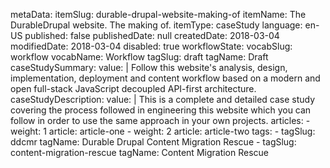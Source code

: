 metaData:
    itemSlug: durable-drupal-website-making-of
    itemName: The DurableDrupal website. The making of.
    itemType: caseStudy
    language: en-US
    published: false
    publishedDate: null
    createdDate: 2018-03-04
    modifiedDate: 2018-03-04
    disabled: true
    workflowState:
        vocabSlug: workflow
        vocabName: Workflow
        tagSlug: draft
        tagName: Draft
caseStudySummary:
    value: |
        Follow this website's analysis, design, implementation, deployment and content workflow based on a modern and open full-stack JavaScript decoupled API-first architecture.
caseStudyDescription:
    value: |
        This is a complete and detailed case study covering the process followed in engineering this website which you can follow in order to use the same approach in your own projects.
articles:
    - weight: 1
      article: article-one
    - weight: 2
      article: article-two
tags:
    - tagSlug: ddcmr
      tagName: Durable Drupal Content Migration Rescue
    - tagSlug: content-migration-rescue
      tagName: Content Migration Rescue

